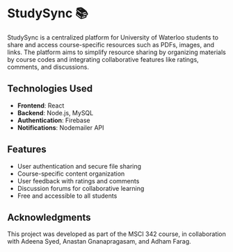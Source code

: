 # StudySync 📚

StudySync is a centralized platform for University of Waterloo students to share and access course-specific resources such as PDFs, images, and links. The platform aims to simplify resource sharing by organizing materials by course codes and integrating collaborative features like ratings, comments, and discussions.

## Technologies Used
- **Frontend**: React
- **Backend**: Node.js, MySQL
- **Authentication**: Firebase
- **Notifications**: Nodemailer API

## Features
- User authentication and secure file sharing
- Course-specific content organization
- User feedback with ratings and comments
- Discussion forums for collaborative learning
- Free and accessible to all students

## Acknowledgments
This project was developed as part of the MSCI 342 course, in collaboration with Adeena Syed, Anastan Gnanapragasam, and Adham Farag.
